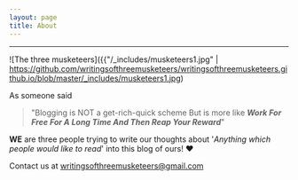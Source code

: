 ```yaml
---
layout: page
title: About
---
```


------------------------------------------------------------------------------------------------------------------------------

![The three musketeers]({{"/_includes/musketeers1.jpg" | https://github.com/writingsofthreemusketeers/writingsofthreemusketeers.github.io/blob/master/_includes/musketeers1.jpg)

As someone said
> "Blogging is NOT a get-rich-quick scheme 
>  But is more like ***Work For Free For A Long Time And Then Reap Your Reward***"

**WE** are three people trying to write our thoughts about '*Anything which people would like to read*' into this blog of ours! :heart:

Contact us at [writingsofthreemusketeers@gmail.com](mailto:writingsofthreemusketeers@gmail.com)
